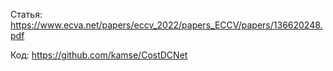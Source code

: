 Статья: https://www.ecva.net/papers/eccv_2022/papers_ECCV/papers/136620248.pdf

Код: https://github.com/kamse/CostDCNet
